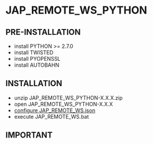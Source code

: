 # JAP\_REMOTE\_WS\_PYTHON #

## PRE-INSTALLATION ##
  * install PYTHON >= 2.7.0
  * install TWISTED
  * install PYOPENSSL
  * install AUTOBAHN

## INSTALLATION ##
  * unzip JAP\_REMOTE\_WS\_PYTHON-X.X.X.zip
  * open JAP\_REMOTE\_WS\_PYTHON-X.X.X
  * [configure JAP\_REMOTE\_WS.json](CONFIGURE_JAP_REMOTE_WS.md)
  * execute JAP\_REMOTE\_WS.bat

## IMPORTANT ##